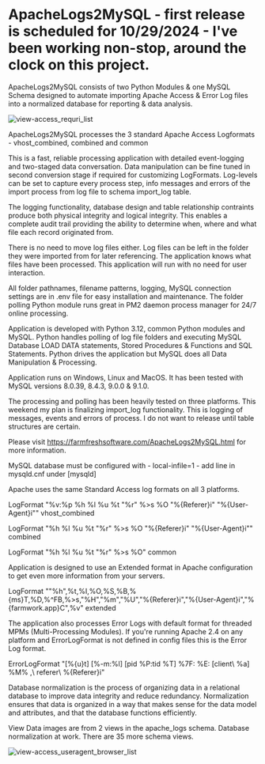 # ApacheLogs2MySQL - first release is scheduled for 10/29/2024 - I've been working non-stop, around the clock on this project.  

ApacheLogs2MySQL consists of two Python Modules & one MySQL Schema designed to automate importing Apache Access & Error Log files into a normalized database for reporting & data analysis.

![view-access_requri_list](https://github.com/user-attachments/assets/7cf9ff89-a1d7-4e93-ae93-deeca87175f9)

ApacheLogs2MySQL processes the 3 standard Apache Access Logformats - vhost_combined, combined and common

This is a fast, reliable processing application with detailed event-logging and two-staged data conversation. Data manipulation can be fine tuned in second conversion stage if required for customizing LogFormats. Log-levels can be set to capture every process step, info messages and errors of the import process from log file to schema import_log table.

The logging functionality, database design and table relationship contraints produce both physical integrity and logical integrity. This enables a complete audit trail providing the ability to determine when, where and what file each record originated from.

There is no need to move log files either. Log files can be left in the folder they were imported from for later referencing. The application knows what files have been processed. This application will run with no need for user interaction.

All folder pathnames, filename patterns, logging, MySQL connection settings are in .env file for easy installation and maintenance. The folder polling Python module runs great in PM2 daemon process manager for 24/7 online processing.

Application is developed with Python 3.12, common Python modules and MySQL. Python handles polling of log file folders and executing MySQL Database LOAD DATA statements, Stored Procedures & Functions and SQL Statements. Python drives the application but MySQL does all Data Manipulation & Processing.

Application runs on Windows, Linux and MacOS. It has been tested with MySQL versions 8.0.39, 8.4.3, 9.0.0 & 9.1.0.

The processing and polling has been heavily tested on three platforms. This weekend my plan is finalizing import_log functionality. This is logging of messages, events and errors of process. I do not want to release until table structures are certain. 

Please visit https://farmfreshsoftware.com/ApacheLogs2MySQL.html for more information.

MySQL database must be configured with - local-infile=1 - add line in mysqld.cnf under [mysqld]

Apache uses the same Standard Access log formats on all 3 platforms.

LogFormat "%v:%p %h %l %u %t \"%r\" %>s %O \"%{Referer}i\" \"%{User-Agent}i\"" vhost_combined

LogFormat "%h %l %u %t \"%r\" %>s %O \"%{Referer}i\" \"%{User-Agent}i\"" combined

LogFormat "%h %l %u %t \"%r\" %>s %O" common

Application is designed to use an Extended format in Apache configuration to get even more information from your servers.

LogFormat "\"%h\",%t,%I,%O,%S,%B,%{ms}T,%D,%^FB,%>s,\"%H\",\"%m\",\"%U\",\"%{Referer}i\",\"%{User-Agent}i\",\"%{farmwork.app}C\",%v" extended

The application also processes Error Logs with default format for threaded MPMs (Multi-Processing Modules). If you're running Apache 2.4 on any platform and ErrorLogFormat is not defined in config files this is the Error Log format.

ErrorLogFormat "[%{u}t] [%-m:%l] [pid %P:tid %T] %7F: %E: [client\ %a] %M% ,\ referer\ %{Referer}i"

Database normalization is the process of organizing data in a relational database to improve data integrity and reduce redundancy. Normalization ensures that data is organized in a way that makes sense for the data model and attributes, and that the database functions efficiently.

View Data images are from 2 views in the apache_logs schema. Database normalization at work. There are 35 more schema views.

![view-access_useragent_browser_list](https://github.com/user-attachments/assets/1550daf7-e591-47c4-a70a-cb4fc5fdefd9)
